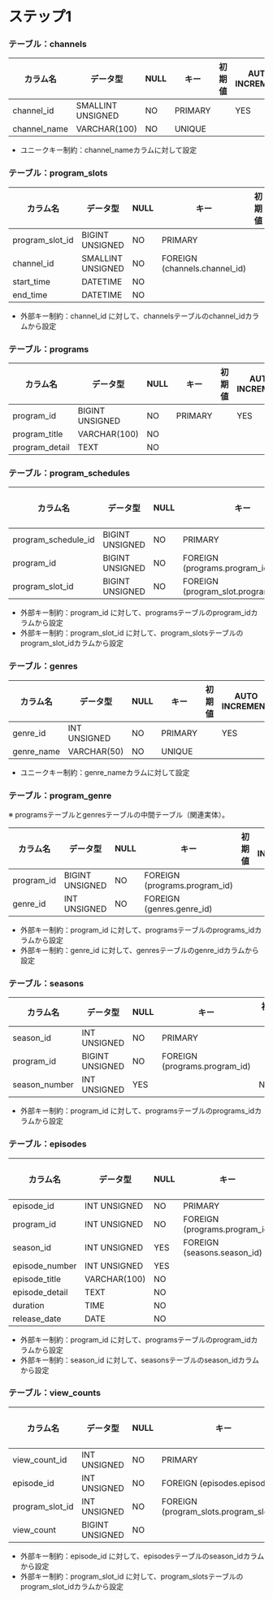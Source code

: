 # ステップ1
### テーブル：channels

| カラム名         | データ型              | NULL | キー      | 初期値 | AUTO INCREMENT |
|--------------|-------------------|------|---------|----|----------------|
| channel_id   | SMALLINT UNSIGNED | NO   | PRIMARY |    | YES            |
| channel_name | VARCHAR(100)      | NO   | UNIQUE  |    |                |
- ユニークキー制約：channel_nameカラムに対して設定


### テーブル：program_slots

| カラム名            | データ型              | NULL | キー                            | 初期値 | AUTO INCREMENT |
|-----------------|-------------------|----|-------------------------------|-----|----------------|
| program_slot_id | BIGINT UNSIGNED   | NO | PRIMARY                       |     | YES            |
| channel_id      | SMALLINT UNSIGNED | NO | FOREIGN (channels.channel_id) |     |                |
| start_time      | DATETIME          | NO |                               |     |                |
| end_time        | DATETIME          | NO |                               |     |                |
- 外部キー制約：channel_id に対して、channelsテーブルのchannel_idカラムから設定

### テーブル：programs

| カラム名           | データ型            | NULL | キー      | 初期値 | AUTO INCREMENT |
|----------------|-----------------|----|---------|--|----------------|
| program_id     | BIGINT UNSIGNED | NO | PRIMARY |  | YES            |
| program_title  | VARCHAR(100)    | NO |         |  |                |
| program_detail | TEXT            | NO |         |  |                |


### テーブル：program_schedules
| カラム名                | データ型            | NULL | キー                                     | 初期値 | AUTO INCREMENT |
|---------------------|-----------------|------|----------------------------------------|-----|----------------|
| program_schedule_id | BIGINT UNSIGNED | NO   | PRIMARY                                |     | YES            |
| program_id          | BIGINT UNSIGNED | NO   | FOREIGN (programs.program_id)          |     |                |
| program_slot_id     | BIGINT UNSIGNED | NO   | FOREIGN (program_slot.program_slot_id) |     |                |
- 外部キー制約：program_id に対して、programsテーブルのprogram_idカラムから設定
- 外部キー制約：program_slot_id に対して、program_slotsテーブルのprogram_slot_idカラムから設定


### テーブル：genres

| カラム名       | データ型         | NULL | キー      | 初期値 | AUTO INCREMENT |
|------------|--------------|------|---------|----|----------------|
| genre_id   | INT UNSIGNED | NO   | PRIMARY |    | YES            |
| genre_name | VARCHAR(50)  | NO   | UNIQUE  |    |                |
- ユニークキー制約：genre_nameカラムに対して設定

### テーブル：program_genre
※ programsテーブルとgenresテーブルの中間テーブル（関連実体）。

| カラム名       | データ型            | NULL | キー                            | 初期値 | AUTO INCREMENT |
|------------|-----------------|------|-------------------------------|----|-------------|
| program_id | BIGINT UNSIGNED | NO   | FOREIGN (programs.program_id) |    |             |
| genre_id   | INT UNSIGNED    | NO   | FOREIGN (genres.genre_id)     |    |             |
- 外部キー制約：program_id に対して、programsテーブルのprograms_idカラムから設定
- 外部キー制約：genre_id に対して、genresテーブルのgenre_idカラムから設定

### テーブル：seasons

| カラム名          | データ型            | NULL | キー                            | 初期値  | AUTO INCREMENT |
|---------------|-----------------|------|-------------------------------|------|----------------|
| season_id     | INT UNSIGNED    | NO   | PRIMARY                       |      | YES            |
| program_id    | BIGINT UNSIGNED | NO   | FOREIGN (programs.program_id) |      |                |
| season_number | INT UNSIGNED    | YES  |                               | NULL |                |
- 外部キー制約：program_id に対して、programsテーブルのprograms_idカラムから設定

### テーブル：episodes
| カラム名           | データ型            | NULL | キー                            | 初期値 | AUTO INCREMENT |
|----------------|-----------------|------|-------------------------------|---|----------------|
| episode_id     | INT UNSIGNED    | NO   | PRIMARY                       |   | YES            |
| program_id     | INT UNSIGNED    | NO   | FOREIGN (programs.program_id) |     |                |
| season_id      | INT UNSIGNED    | YES  | FOREIGN (seasons.season_id)   |   |                |
| episode_number | INT UNSIGNED    | YES  |                               |   |                |
| episode_title  | VARCHAR(100)    | NO   |                               |   |                |
| episode_detail | TEXT            | NO   |                               |   |                |
| duration       | TIME            | NO   |                               |   |                |
| release_date   | DATE            | NO   |                               |   |                | 
- 外部キー制約：program_id に対して、programsテーブルのprogram_idカラムから設定
- 外部キー制約：season_id に対して、seasonsテーブルのseason_idカラムから設定

### テーブル：view_counts

| カラム名             | データ型            | NULL | キー                                      | 初期値 | AUTO INCREMENT |
|------------------|-----------------|------|-----------------------------------------|-----|----------------|
| view_count_id    | INT UNSIGNED    | NO   | PRIMARY                                 |     | YES            |
| episode_id       | INT UNSIGNED    | NO   | FOREIGN (episodes.episode_id)           |     |                |
| program_slot_id  | INT UNSIGNED    | NO   | FOREIGN (program_slots.program_slot_id) |     |                |
| view_count       | BIGINT UNSIGNED | NO   |                                         | 0   |                |
- 外部キー制約：episode_id に対して、episodesテーブルのseason_idカラムから設定
- 外部キー制約：program_slot_id に対して、program_slotsテーブルのprogram_slot_idカラムから設定
